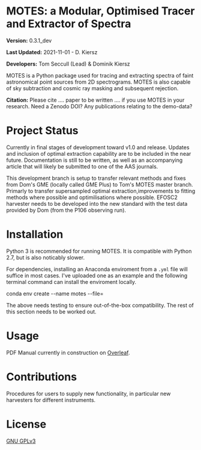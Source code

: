 # MOTES: a Modular, Optimised Tracer and Extractor of Spectra 

**Version:** 0.3.1_dev

**Last Updated:** 2021-11-01 - D. Kiersz

**Developers:** Tom Seccull (Lead) & Dominik Kiersz

MOTES is a Python package used for tracing and extracting spectra of faint 
astronomical point sources from 2D spectrograms. MOTES is also capable of sky 
subtraction and cosmic ray masking and subsequent rejection. 

**Citation:** Please cite .... paper to be written .... if you use MOTES in your 
research. Need a Zenodo DOI? Any publications relating to the demo-data?

# Project Status
Currently in final stages of development toward v1.0 and release. Updates and 
inclusion of optimal extraction capability are to be included in the near 
future. Documentation is still to be written, as well as an accompanying article 
that will likely be submitted to one of the AAS journals.

This development branch is setup to transfer relevant methods and fixes from Dom's GME (locally called GME Plus) to Tom's MOTES master branch. Primarly to transfer supersampled optimal extraction,improvements to fitting methods where possible and optimilisations where possible. EFOSC2 harvester needs to be developed into the new standard with the test data provided by Dom (from the P106 observing run).

# Installation
Python 3 is recommended for running MOTES. It is compatible with Python 2.7, but is also noticably slower.

For dependencies, installing an Anaconda enviroment from a `.yml` file will suffice in most cases. I've uploaded one as an example and the following terminal command can install the enviroment locally.

conda env create --name motes --file=<PATH to motes.yml>

The above needs testing to ensure out-of-the-box compatibility. The rest of this section needs to be worked out.

# Usage
PDF Manual currently in construction on [Overleaf](https://www.overleaf.com/project/604614a9482e712b1ea2fbbd). 

# Contributions
Procedures for users to supply new functionality, in particular new harvesters 
for different instruments.

# License
[GNU GPLv3](https://www.gnu.org/licenses/gpl-3.0.en.html) 
